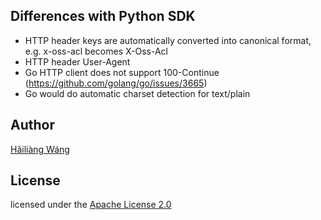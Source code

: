 
Differences with Python SDK
---------------------------

* HTTP header keys are automatically converted into canonical format, e.g.
  x-oss-acl becomes X-Oss-Acl
* HTTP header User-Agent
* Go HTTP client does not support 100-Continue (https://github.com/golang/go/issues/3665)
* Go would do automatic charset detection for text/plain

Author
------

[Hǎiliàng Wáng](https://github.com/h12w)

## License

licensed under the [Apache License 2.0](https://www.apache.org/licenses/LICENSE-2.0.html)
